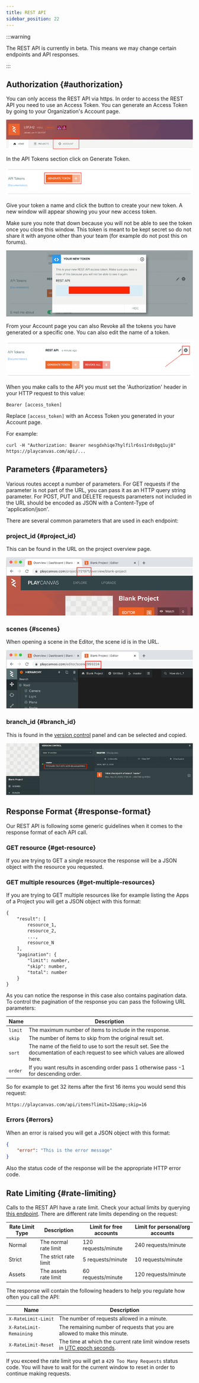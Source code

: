 ```yaml
---
title: REST API
sidebar_position: 22
---
```


:::warning

The REST API is currently in beta. This means we may change certain endpoints and API responses.

:::

## Authorization {#authorization}

You can only access the REST API via https. In order to access the REST API you need to use an Access Token. You can generate an Access Token by going to your Organization's Account page.

![Account Tab](/img/user-manual/api/account-tab.png)

In the API Tokens section click on Generate Token.

![Generate Token](/img/user-manual/api/generate-token.png)

Give your token a name and click the button to create your new token. A new window will appear showing you your new access token.

Make sure you note that down because you will not be able to see the token once you close this window. This token is meant to be kept secret so do not share it with anyone other than your team (for example do not post this on forums).

![New Token](/img/user-manual/api/new-token.png)

From your Account page you can also Revoke all the tokens you have generated or a specific one. You can also edit the name of a token.

![Remove Token](/img/user-manual/api/remove-token.png)

When you make calls to the API you must set the 'Authorization' header in your HTTP request to this value:

```none
Bearer [access_token]
```

Replace `[access_token]` with an Access Token you generated in your Account page.

For example:

```none
curl -H "Authorization: Bearer nesgdxhiqe7hylfilr6ss1rds0gq1uj8" https://playcanvas.com/api/...
```

## Parameters {#parameters}

Various routes accept a number of parameters. For GET requests if the parameter is not part of the URL, you can pass it as an HTTP query string parameter. For POST, PUT and DELETE requests parameters not included in the URL should be encoded as JSON with a Content-Type of 'application/json'.

There are several common parameters that are used in each endpoint:

### project_id {#project_id}

This can be found in the URL on the project overview page.

![Project ID](/img/user-manual/api/project-id.png)

### scenes {#scenes}

When opening a scene in the Editor, the scene id is in the URL.

![Scene ID](/img/user-manual/api/scene-id.png)

### branch_id {#branch_id}

This is found in the [version control][5] panel and can be selected and copied.

![Branch ID](/img/user-manual/api/branch-id.png)

## Response Format {#response-format}

Our REST API is following some generic guidelines when it comes to the response format of each API call.

### GET resource {#get-resource}

If you are trying to GET a single resource the response will be a JSON object with the resource you requested.

### GET multiple resources {#get-multiple-resources}

If you are trying to GET multiple resources like for example listing the Apps of a Project you will get a JSON object with this format:

```none
{
    "result": [
        resource_1,
        resource_2,
        ...,
        resource_N
    ],
    "pagination": {
        "limit": number,
        "skip": number,
        "total": number
    }
}
```

As you can notice the response in this case also contains pagination data. To control the pagination of the response you can pass the following URL parameters:

| Name    | Description                                                                                                                      |
| ------- | -------------------------------------------------------------------------------------------------------------------------------- |
| `limit` | The maximum number of items to include in the response.                                                                          |
| `skip`  | The number of items to skip from the original result set.                                                                        |
| `sort`  | The name of the field to use to sort the result set. See the documentation of each request to see which values are allowed here. |
| `order` | If you want results in ascending order pass 1 otherwise pass -1 for descending order.                                            |

So for example to get 32 items after the first 16 items you would send this request:

```none
https://playcanvas.com/api/items?limit=32&amp;skip=16
```

### Errors {#errors}

When an error is raised you will get a JSON object with this format:

```json
{
    "error": "This is the error message"
}
```

Also the status code of the response will be the appropriate HTTP error code.

## Rate Limiting {#rate-limiting}

Calls to the REST API have a rate limit. Check your actual limits by querying [this endpoint](https://playcanvas.com/api/ratelimits). There are different rate limits depending on the request:

| Rate Limit Type | Description               | Limit for free accounts | Limit for personal/org accounts |
| --------------- | ------------------------- | ----------------------- | ------------------------------- |
| Normal          | The normal rate limit     | 120 requests/minute     | 240 requests/minute             |
| Strict          | The strict rate limit     | 5 requests/minute       | 10 requests/minute              |
| Assets          | The assets rate limit     | 60 requests/minute      | 120 requests/minute             |

The response will contain the following headers to help you regulate how often you call the API:

| Name                    | Description                                                                                                             |
| ----------------------- | ----------------------------------------------------------------------------------------------------------------------- |
| `X-RateLimit-Limit`     | The number of requests allowed in a minute.                                                                             |
| `X-RateLimit-Remaining` | The remaining number of requests that you are allowed to make this minute.                                              |
| `X-RateLimit-Reset`     | The time at which the current rate limit window resets in [UTC epoch seconds](https://en.wikipedia.org/wiki/Unix_time). |

If you exceed the rate limit you will get a `429 Too Many Requests` status code. You will have to wait for the current window to reset in order to continue making requests.

[5]: /user-manual/version-control/

